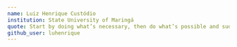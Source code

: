 ```yaml
---
name: Luiz Henrique Custódio
institution: State University of Maringá
quote: Start by doing what’s necessary, then do what’s possible and suddenly you are doing the impossible.
github_user: luhenrique
---
```

